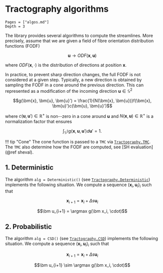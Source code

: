 # Tractography algorithms

```@contents
Pages = ["algos.md"]
Depth = 3
```

The library provides several algorithms to compute the streamlines. More precisely, assume that we are given a field of fibre orientation distribution functions (FODF) 

$$\bm u\to ODF(\bm x,\bm u)$$

where $ODF(\bm x,\cdot)$ is the distribution of directions at position $\bm x$.

In practice, to prevent sharp direction changes, the full FODF is not considered at a given step. Typically, a new direction is obtained by sampling the FODF in a cone around the previous direction.  This can represented as a modification of the incoming direction $\bm{u} \in \mathbb{S}^2$

$$g(\bm{x}, \bm{u}, \bm{u}') = \frac{1}{N(\bm{x}, \bm{u})}f(\bm{x}, \bm{u}')c(\bm{u}, \bm{u}')$$

where $c(\bm{u}, \bm{u}') \in \mathbb{R}^+$ is non--zero in a cone around $\bm{u}$ and $N(\bm{x}, \bm{u}) \in \mathbb{R}^+$ is a normalization factor that ensures

$$\int_{\mathbb{S}^2}g(\bm{x}, \bm{u}, \bm{u}')d\bm{u}' = 1.$$

!!! tip "Cone"
    The cone function is passed to a `TMC` via [`Tractography.TMC`](@ref). The `TMC` also determine how the FODF are computed, see [SH evaluation](@ref sheval).

## 1. Deterministic

The algorithm `alg = Deterministic()` (see [`Tractography.Deterministic`](@ref)) implements the following situation. We compute a sequence $(\bm x_i, \bm u_i)_i$ such that

$$\bm x_{i+1} = \bm x_i + \Delta s \bm u_i$$

$$\bm u_{i+1} = \argmax g(\bm x_i, \cdot)$$

## 2. Probabilistic

The algorithm `alg = CSD()` (see [`Tractography.CSD`](@ref)) implements the following situation. We compute a sequence $(\bm x_i, \bm u_i)_i$ such that

$$\bm x_{i+1} = \bm x_i + \Delta s \bm u_i$$

$$\bm u_{i+1} \sim \argmax g(\bm x_i, \cdot)$$
